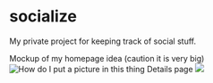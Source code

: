 # socialize
My private project for keeping track of social stuff.

Mockup of my homepage idea (caution it is very big)
![How do I put a picture in this thing](https://trello-attachments.s3.amazonaws.com/5a20577589b5595c5890a607/5a941dada3d69bed9088e171/4854ef5a061166cd3d6570f4416d4e28/New_Project_1.jpg)
Details page
![](https://trello-attachments.s3.amazonaws.com/5a20577589b5595c5890a607/5a94522e3734d5f9ae57d22c/4645c9a507c31141e964398c45c60cd6/New_Project_1.jpg)

